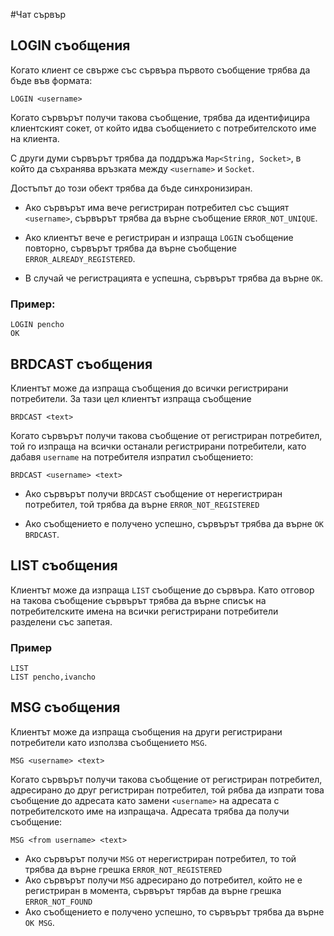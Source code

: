 #Чат сървър

## LOGIN съобщения
Когато клиент се свърже със сървъра първото съобщение трябва да бъде във формата:
```
LOGIN <username>
```

Когато сървърът получи такова съобщение, трябва да идентифицира клиентският сокет, 
от който идва съобщението с потребителското име на клиента.

С други думи сървърът трябва да поддръжа `Map<String, Socket>`, в който да съхранява връзката между
`<username>` и `Socket`.

Достъпът до този обект трябва да бъде синхронизиран.

* Ако сървърът има вече регистриран потребител със същият `<username>`, 
сървърът трябва да върне съобщение `ERROR_NOT_UNIQUE`.

* Ако клиентът вече е регистриран и изпраща `LOGIN` съобщение повторно, сървърът
трябва да върне съобщение `ERROR_ALREADY_REGISTERED`.

* В случай че регистрацията е успешна, сървърът трябва да върне `OK`.

### Пример:
```
LOGIN pencho
OK
```

## BRDCAST съобщения
Клиентът може да изпраща съобщения до всички регистрирани потребители. 
За тази цел клиентът изпраща съобщение

```
BRDCAST <text>
```

Когато сървърът получи такова съобщение от регистриран потребител, той го изпраща на всички
останали регистрирани потребители, като дабавя `username` на потребителя изпратил съобщението:
```
BRDCAST <username> <text>
```

* Ако сървърът получи `BRDCAST` съобщение от нерегистриран потребител, 
той трябва да върне `ERROR_NOT_REGISTERED`

* Ако съобщението е получено успешно, сървърът трябва да върне `OK BRDCAST`.
 

## LIST съобщения
Клиентът може да изпраща `LIST` съобщение до сървъра. Като отговор на такова съобщение сървърът
трябва да върне списък на потребителските имена на всички регистрирани потребители разделени със запетая.

### Пример
```
LIST
LIST pencho,ivancho
```

## MSG съобщения
Клиентът може да изпраща съобщения на други регистрирани потребители като използва съобщението `MSG`.
```
MSG <username> <text>
```

Когато сървърът получи такова съобщение от регистриран потребител, адресирано до друг регистриран 
потребител, той рябва да изпрати това съобщение до адресата като замени `<username>` на адресата с потребителското име на изпращача. Адресата трябва да получи съобщение:
```
MSG <from username> <text>
```

* Ако сървърът получи `MSG` от нерегистриран потребител, то той трябва да върне грешка `ERROR_NOT_REGISTERED`
* Ако сървърът получи `MSG` адресирано до потребител, който не е регистриран в момента, сървърът тярбав да върне грешка `ERROR_NOT_FOUND`
* Ако съобщението е получено успешно, то сървърът трябва да върне `OK MSG`.
